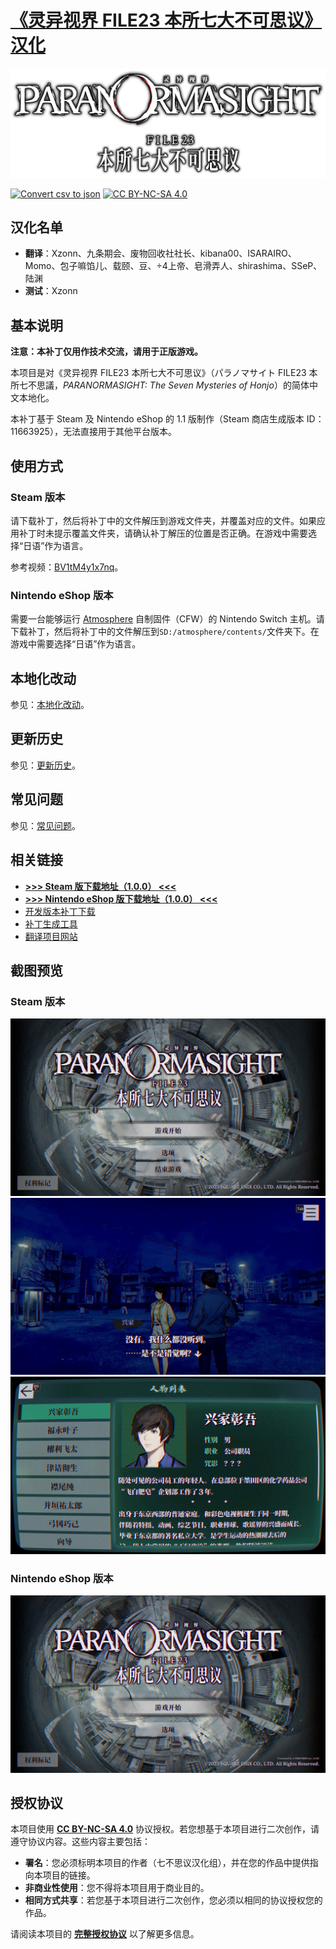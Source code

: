 # [《灵异视界 FILE23 本所七大不可思议》汉化](https://xzonn.top/ParanormasightChsLocalization/)

![Logo](images/titlelogo_jp_full.png)

[![Convert csv to json](https://github.com/Xzonn/ParanormasightChsLocalization/actions/workflows/convert.yml/badge.svg)](https://github.com/Xzonn/ParanormasightChsLocalization/actions/workflows/convert.yml) [![CC BY-NC-SA 4.0](https://mirrors.creativecommons.org/presskit/buttons/88x31/svg/by-nc-sa.svg)](https://creativecommons.org/licenses/by-nc-sa/4.0/legalcode)

## 汉化名单
- **翻译**：Xzonn、九条期会、废物回收社社长、kibana00、ISARAIRO、Momo、包子嘛馅儿、载颐、豆、÷4上帝、皂滑弄人、shirashima、SSeP、陆渊
- **测试**：Xzonn

## 基本说明
**注意：本补丁仅用作技术交流，请用于正版游戏。**

本项目是对《灵异视界 FILE23 本所七大不可思议》（<span lang="ja">パラノマサイト FILE23 本所七不思議</span>，*PARANORMASIGHT: The Seven Mysteries of Honjo*）的简体中文本地化。

本补丁基于 Steam 及 Nintendo eShop 的 1.1 版制作（Steam 商店生成版本 ID：11663925），无法直接用于其他平台版本。

## 使用方式
### Steam 版本
请下载补丁，然后将补丁中的文件解压到游戏文件夹，并覆盖对应的文件。如果应用补丁时未提示覆盖文件夹，请确认补丁解压的位置是否正确。在游戏中需要选择“日语”作为语言。

参考视频：[BV1tM4y1x7nq](https://www.bilibili.com/video/BV1tM4y1x7nq/)。

### Nintendo eShop 版本
需要一台能够运行 [Atmosphere](https://github.com/Atmosphere-NX/Atmosphere) 自制固件（CFW）的 Nintendo Switch 主机。请下载补丁，然后将补丁中的文件解压到`SD:/atmosphere/contents/`文件夹下。在游戏中需要选择“日语”作为语言。

## 本地化改动
参见：[本地化改动](https://github.com/Xzonn/ParanormasightChsLocalization/wiki/本地化改动)。

## 更新历史
参见：[更新历史](https://github.com/Xzonn/ParanormasightChsLocalization/wiki/更新历史)。

## 常见问题
参见：[常见问题](https://github.com/Xzonn/ParanormasightChsLocalization/wiki/常见问题)。

## 相关链接
- **[>>> Steam 版下载地址（1.0.0） <<<](https://github.com/Xzonn/ParanormasightChsLocalization/releases/download/1.0.0/patch-windows-1.0.0.zip)**
- **[>>> Nintendo eShop 版下载地址（1.0.0） <<<](https://github.com/Xzonn/ParanormasightChsLocalization/releases/download/1.0.0/patch-switch-1.0.0.zip)**
- [开发版本补丁下载](https://github.com/Xzonn/ParanormasightChsLocalization/releases/tag/publish)
- [补丁生成工具](https://github.com/Xzonn/ParanormasightChsLocalizationHelper)
- [翻译项目网站](https://weblate.xzonn.top/projects/paranormasight/)

## 截图预览
### Steam 版本
![截图](images/screenshot-01.jpg)  
![截图](images/screenshot-02.jpg)  
![截图](images/screenshot-03.jpg)

### Nintendo eShop 版本
![截图](images/screenshot-11.jpg)
## 授权协议
本项目使用 **[CC BY-NC-SA 4.0](https://creativecommons.org/licenses/by-nc-sa/4.0/legalcode)** 协议授权。若您想基于本项目进行二次创作，请遵守协议内容。这些内容主要包括：

- **署名**：您必须标明本项目的作者（七不思议汉化组），并在您的作品中提供指向本项目的链接。
- **非商业性使用**：您不得将本项目用于商业目的。
- **相同方式共享**：若您基于本项目进行二次创作，您必须以相同的协议授权您的作品。

请阅读本项目的 **[完整授权协议](LICENSE)** 以了解更多信息。